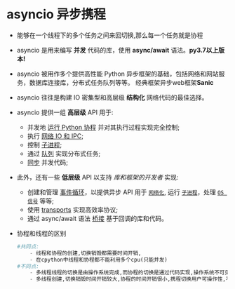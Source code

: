 # asyncio 异步携程

- 能够在一个线程下的多个任务之间来回切换,那么每一个任务就是协程

- asyncio 是用来编写 **并发** 代码的库，使用 **async/await** 语法。**py3.7以上版本!**

- asyncio 被用作多个提供高性能 Python 异步框架的基础，包括网络和网站服务，数据库连接库，分布式任务队列等等。 经典框架异步web框架**Sanic**

- asyncio 往往是构建 IO 密集型和高层级 **结构化** 网络代码的最佳选择。
- asyncio 提供一组 **高层级** API 用于:
  - 并发地 [运行 Python 协程](https://docs.python.org/zh-cn/3.7/library/asyncio-task.html#coroutine) 并对其执行过程实现完全控制;
  - 执行 [网络 IO 和 IPC](https://docs.python.org/zh-cn/3.7/library/asyncio-stream.html#asyncio-streams);
  - 控制 [子进程](https://docs.python.org/zh-cn/3.7/library/asyncio-subprocess.html#asyncio-subprocess);
  - 通过 [队列](https://docs.python.org/zh-cn/3.7/library/asyncio-queue.html#asyncio-queues) 实现分布式任务;
  - [同步](https://docs.python.org/zh-cn/3.7/library/asyncio-sync.html#asyncio-sync) 并发代码;
- 此外，还有一些 **低层级** API 以支持 *库和框架的开发者* 实现:
  - 创建和管理 [事件循环](https://docs.python.org/zh-cn/3.7/library/asyncio-eventloop.html#asyncio-event-loop)，以提供异步 API 用于 [`网络化`](https://docs.python.org/zh-cn/3.7/library/asyncio-eventloop.html#asyncio.loop.create_server), 运行 [`子进程`](https://docs.python.org/zh-cn/3.7/library/asyncio-eventloop.html#asyncio.loop.subprocess_exec)，处理 [`OS 信号`](https://docs.python.org/zh-cn/3.7/library/asyncio-eventloop.html#asyncio.loop.add_signal_handler) 等等;
  - 使用 [transports](https://docs.python.org/zh-cn/3.7/library/asyncio-protocol.html#asyncio-transports-protocols) 实现高效率协议;
  - 通过 async/await 语法 [桥接](https://docs.python.org/zh-cn/3.7/library/asyncio-future.html#asyncio-futures) 基于回调的库和代码。

- 协程和线程的区别

  ```python
  #共同点:
      - 线程和协程的创建,切换销毁都需要时间开销,
      - 在cpython中线程和协程都不能利用多个cpu(只能并发)
  #不同点:
      - 多线程线程的切换是由操作系统完成,而协程的切换是通过代码实现,操作系统不可见
      - 多线程创建,切换销毁时间开销较大,协程的时间开销很小,携程切换用户可操作性,不会增加操作系统压力
  ```

  